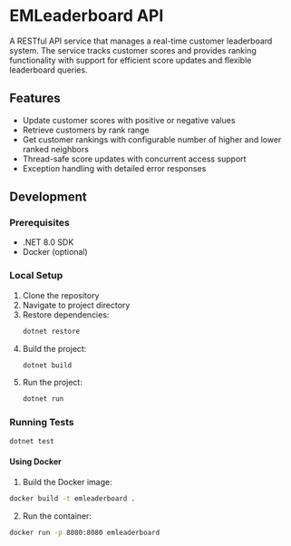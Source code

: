 # EMLeaderboard API

A RESTful API service that manages a real-time customer leaderboard system. The service tracks customer scores and provides ranking functionality with support for efficient score updates and flexible leaderboard queries.

## Features

- Update customer scores with positive or negative values
- Retrieve customers by rank range
- Get customer rankings with configurable number of higher and lower ranked neighbors
- Thread-safe score updates with concurrent access support
- Exception handling with detailed error responses


## Development

### Prerequisites
- .NET 8.0 SDK
- Docker (optional)

### Local Setup
1. Clone the repository
2. Navigate to project directory
3. Restore dependencies:
   ```bash
   dotnet restore
   ```
4. Build the project:
   ```bash
   dotnet build
   ```
5. Run the project:
   ```bash
   dotnet run
   ```

### Running Tests
```bash
dotnet test
```

#### Using Docker
1. Build the Docker image:
```bash 
docker build -t emleaderboard .
```

2. Run the container:
```bash
docker run -p 8080:8080 emleaderboard
```